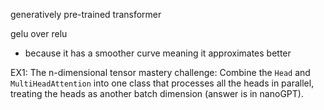 generatively pre-trained transformer

gelu over relu
- because it has a smoother curve meaning it approximates better

EX1: The n-dimensional tensor mastery challenge: Combine the `Head` and `MultiHeadAttention` into one class that processes all the heads in parallel, treating the heads as another batch dimension (answer is in nanoGPT).

